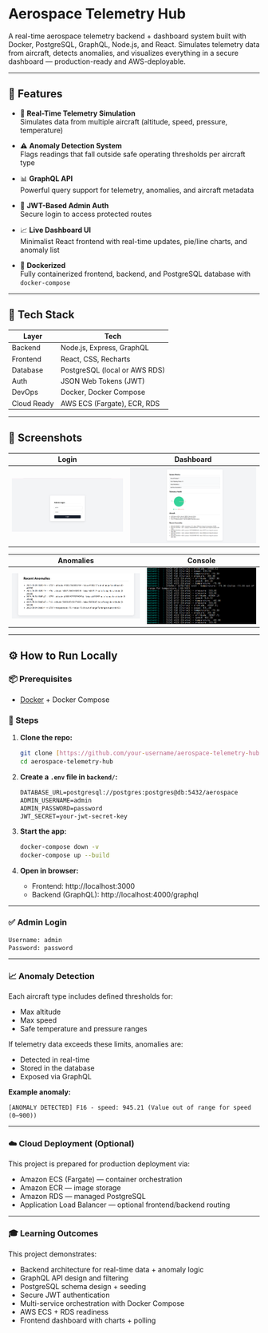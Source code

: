 # Aerospace Telemetry Hub

A real-time aerospace telemetry backend + dashboard system built with Docker, PostgreSQL, GraphQL, Node.js, and React. Simulates telemetry data from aircraft, detects anomalies, and visualizes everything in a secure dashboard — production-ready and AWS-deployable.

---

## 🚀 Features

- 📡 **Real-Time Telemetry Simulation**  
  Simulates data from multiple aircraft (altitude, speed, pressure, temperature)

- ⚠️ **Anomaly Detection System**  
  Flags readings that fall outside safe operating thresholds per aircraft type

- 📊 **GraphQL API**  
  Powerful query support for telemetry, anomalies, and aircraft metadata

- 🔐 **JWT-Based Admin Auth**  
  Secure login to access protected routes

- 📈 **Live Dashboard UI**  
  Minimalist React frontend with real-time updates, pie/line charts, and anomaly list

- 🐳 **Dockerized**  
  Fully containerized frontend, backend, and PostgreSQL database with `docker-compose`

---

## 🧰 Tech Stack

| Layer         | Tech                            |
|---------------|---------------------------------|
| Backend       | Node.js, Express, GraphQL       |
| Frontend      | React, CSS, Recharts            |
| Database      | PostgreSQL (local or AWS RDS)   |
| Auth          | JSON Web Tokens (JWT)           |
| DevOps        | Docker, Docker Compose          |
| Cloud Ready   | AWS ECS (Fargate), ECR, RDS     |

---

## 📸 Screenshots

| Login | Dashboard |
|-------|-----------|
| ![Login](./screenshots/login.png) | ![Dashboard](./screenshots/dashboard.png) |

| Anomalies | Console |
|-----------|---------|
| ![Anomalies](./screenshots/anomalies.png) | ![Console](./screenshots/console.png) |

---

## ⚙️ How to Run Locally

### 📦 Prerequisites

- [Docker](https://docs.docker.com/get-docker/) + Docker Compose

### 🧪 Steps

1.  **Clone the repo:**

    ```bash
    git clone [https://github.com/your-username/aerospace-telemetry-hub.git](https://github.com/your-username/aerospace-telemetry-hub.git)
    cd aerospace-telemetry-hub
    ```

2.  **Create a `.env` file in `backend/`:**

    ```env
    DATABASE_URL=postgresql://postgres:postgres@db:5432/aerospace
    ADMIN_USERNAME=admin
    ADMIN_PASSWORD=password
    JWT_SECRET=your-jwt-secret-key
    ```

3.  **Start the app:**

    ```bash
    docker-compose down -v
    docker-compose up --build
    ```

4.  **Open in browser:**
    * Frontend: http://localhost:3000
    * Backend (GraphQL): http://localhost:4000/graphql

---
### ✅ Admin Login

```pgsql
Username: admin
Password: password
```

---
### 📈 Anomaly Detection

Each aircraft type includes defined thresholds for:

* Max altitude
* Max speed
* Safe temperature and pressure ranges

If telemetry data exceeds these limits, anomalies are:

* Detected in real-time
* Stored in the database
* Exposed via GraphQL

**Example anomaly:**

```
[ANOMALY DETECTED] F16 - speed: 945.21 (Value out of range for speed (0–900))
```

---
### ☁️ Cloud Deployment (Optional)

This project is prepared for production deployment via:

* Amazon ECS (Fargate) — container orchestration
* Amazon ECR — image storage
* Amazon RDS — managed PostgreSQL
* Application Load Balancer — optional frontend/backend routing

---
### 🎓 Learning Outcomes

This project demonstrates:

* Backend architecture for real-time data + anomaly logic
* GraphQL API design and filtering
* PostgreSQL schema design + seeding
* Secure JWT authentication
* Multi-service orchestration with Docker Compose
* AWS ECS + RDS readiness
* Frontend dashboard with charts + polling
